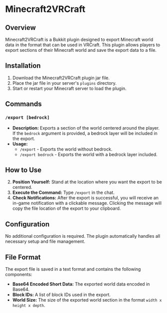 # Minecraft2VRCraft

## Overview

Minecraft2VRCraft is a Bukkit plugin designed to export Minecraft world data in the format that can be used in VRCraft.
This plugin allows players to export sections of their Minecraft world and save the export data to a file.

## Installation

1. Download the Minecraft2VRCraft plugin jar file.
2. Place the jar file in your server's `plugins` directory.
3. Start or restart your Minecraft server to load the plugin.

## Commands

### `/export [bedrock]`

- **Description:** Exports a section of the world centered around the player. If the `bedrock` argument is provided, a bedrock layer will be included in the export.
- **Usage:** 
  - `/export` - Exports the world without bedrock.
  - `/export bedrock` - Exports the world with a bedrock layer included.

## How to Use

2. **Position Yourself:** Stand at the location where you want the export to be centered.
3. **Execute the Command:** Type `/export` in the chat.
4. **Check Notifications:** After the export is successful, you will receive an in-game notification with a clickable message. Clicking the message will copy the file location of the export to your clipboard.

## Configuration

No additional configuration is required. The plugin automatically handles all necessary setup and file management.

## File Format

The export file is saved in a text format and contains the following components:

- **Base64 Encoded Short Data:** The exported world data encoded in Base64.
- **Block IDs:** A list of block IDs used in the export.
- **World Size:** The size of the exported world section in the format `width x height x depth`.
